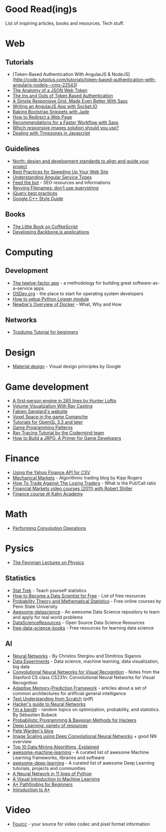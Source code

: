 Good Read(ing)s
===============

List of inspiring articles, books and resources. Tech stuff. 

# Web

## Tutorials

* [Token-Based Authentication With AngularJS & NodeJS] (http://code.tutsplus.com/tutorials/token-based-authentication-with-angularjs-nodejs--cms-22543)
* [The Anatomy of a JSON Web Token](https://scotch.io/tutorials/the-anatomy-of-a-json-web-token)
* [The Ins and Outs of Token Based Authentication](https://scotch.io/tutorials/the-ins-and-outs-of-token-based-authentication)
* [A Simple Responsive Grid, Made Even Better With Sass](http://webdesign.tutsplus.com/tutorials/a-simple-responsive-grid-made-even-better-with-sass--cms-21540)
* [Writing an AngularJS App with Socket.IO](http://www.html5rocks.com/en/tutorials/frameworks/angular-websockets/)
* [Baking Bootstrap Snippets with Jade](http://webdesign.tutsplus.com/tutorials/baking-bootstrap-snippets-with-jade--cms-22798)
* [How to Redirect a Web Page](http://css-tricks.com/redirect-web-page/)
* [Recommendations for a Faster Workflow with Sass](http://webdesign.tutsplus.com/articles/recommendations-for-a-faster-workflow-with-sass--cms-21616)
* [Which responsive images solution should you use?](http://css-tricks.com/which-responsive-images-solution-should-you-use/)
* [Dealing with Timezones in Javascript](https://nulogy.com/articles/dealing-with-timezones-in-javascript)

## Guidelines

* [North: design and development standards to align and guide your project](https://github.com/north/north#dark-patterns)
* [Best Practices for Speeding Up Your Web Site](https://developer.yahoo.com/performance/rules.html)
* [Understanding Angular Service Types](http://angular-tips.com/blog/2013/08/understanding-service-types/)
* [Feed the bot](http://www.feedthebot.com/) - SEO resources and informations
* [Revving Filenames: don’t use querystring](http://www.stevesouders.com/blog/2008/08/23/revving-filenames-dont-use-querystring/)
* [jQuery best practices](http://gregfranko.com/blog/jquery-best-practices/)
* [Google C++ Style Guide](http://google-styleguide.googlecode.com/svn/trunk/cppguide.html)

## Books

* [The Little Book on CoffeeScript](http://arcturo.github.io/library/coffeescript/)
* [Developing Backbone.js applications](http://addyosmani.github.io/backbone-fundamentals/)

# Computing

## Development

* [The twelve-factor app](http://12factor.net/) - a methodology for building great software-as-a-service apps
* [OSDev.org](http://forum.osdev.org/) - the place to start for operating system developers
* [How to setup Python Logger module](http://internalpointers.com/post/logging-python-sub-modules-and-configuration-files)
* [Newbie's Overview of Docker](http://www.troubleshooters.com/linux/docker/docker_newbie.htm) - What, Why and How

## Networks

* [Tcpdump Tutorial for beginners](http://dillonhale.com/blog/linux-tutorials/tcpdump-primer/)

# Design

* [Material design](http://www.google.com/design/spec/material-design/introduction.html) - Visual design principles by Google

# Game development

* [A first-person engine in 265 lines
by Hunter Loftis](http://www.playfuljs.com/a-first-person-engine-in-265-lines/)
* [Volume Visualization With Ray Casting](http://web.cs.wpi.edu/~matt/courses/cs563/talks/powwie/p1/ray-cast.htm)
* [Fabien Sanglard's website](http://fabiensanglard.net/)
* [Voxel Space in the game Comanche](http://simulationcorner.net/index.php?page=comanche)
* [Tutorials for OpenGL 3.3 and later](http://www.opengl-tutorial.org/)
* [Game Programming Patterns](http://gameprogrammingpatterns.com/)
* [Ray Tracing Tutorial by the Codermind team](http://www.ics.uci.edu/~gopi/CS211B/RayTracing%20tutorial.pdf)
* [How to Build a JRPG: A Primer for Game Developers](http://gamedevelopment.tutsplus.com/articles/how-to-build-a-jrpg-a-primer-for-game-developers--gamedev-6676)

# Finance

* [Using the Yahoo Finance API for CSV](http://www.jarloo.com/yahoo_finance/)
* [Mechanical Markets](https://mechanicalmarkets.wordpress.com) - Algorithmic trading blog by Kipp Rogers
* [How To Trade Against The Losing Traders](http://www.tradeciety.com/trade-against-losing-traders/) - What is the Put/Call ratio
* [Financial Markets video courses (2011) with Robert Shiller](https://www.youtube.com/playlist?list=PL8FB14A2200B87185&feature=plcp)
* [Finance course @ Kahn Academy](https://www.youtube.com/playlist?list=PL9ECA8AEB409B3E4F)

# Math

* [Performing Convolution Operations](https://developer.apple.com/library/ios/documentation/Performance/Conceptual/vImage/ConvolutionOperations/ConvolutionOperations.html)

# Pysics 

* [The Feynman Lectures on Physics](http://www.feynmanlectures.caltech.edu/)

## Statistics

* [Stat Trek](http://stattrek.com/) - Teach yourself statistics
* [How to Become a Data Scientist for Free](http://www.datasciencecentral.com/profiles/blogs/how-to-become-a-data-scientist-for-free?overrideMobileRedirect=1) - List of free resources
* [Probability Theory and Mathematical Statistics](https://onlinecourses.science.psu.edu/stat414/node/3) - Free online courses by Penn State University
* [Awesome-datascience](https://github.com/okulbilisim/awesome-datascience) - An awesome Data Science repository to learn and apply for real world problems
* [DataScienceResources](https://github.com/jonathan-bower/DataScienceResources) - Open Source Data Science Resources
* [free-data-science-books](https://github.com/chaconnewu/free-data-science-books) - Free resources for learning data science

## AI

* [Neural Networks](http://www.doc.ic.ac.uk/~nd/surprise_96/journal/vol4/cs11/report.html) - By Christos Stergiou and Dimitrios Siganos
* [Data Experiments](http://dataexperiments.net/) - Data science, machine learning, data visualization, big data
* [Convolutional Neural Networks for Visual Recognition](http://cs231n.github.io/) - Notes from the Stanford CS class CS231n: Convolutional Neural Networks for Visual Recognition
* [Adaptive Memory-Prediction Framework](http://a-mpf.blogspot.it/) - articles about a set of common architectures for artificial general intelligence
* [Text Understanding from Scratch](http://arxiv.org/pdf/1502.01710v1.pdf) (pdf)
* [Hacker's guide to Neural Networks](http://karpathy.github.io/neuralnets/)
* [I’m a bandit](https://blogs.princeton.edu/imabandit/) - random topics on optimization, probability, and statistics. By Sébastien Bubeck
* [Probabilistic Programming & Bayesian Methods for Hackers](http://camdavidsonpilon.github.io/Probabilistic-Programming-and-Bayesian-Methods-for-Hackers/)
* [Deep Learning: variety of resources](http://deeplearning.net/)
* [Pete Warden's blog](http://petewarden.com/)
* [Image Scaling using Deep Convolutional Neural Networks](http://engineering.flipboard.com/2015/05/scaling-convnets/) + good NN overview
* [Top 10 Data Mining Algorithms, Explained](http://www.kdnuggets.com/2015/05/top-10-data-mining-algorithms-explained.html)
* [awesome-machine-learning](https://github.com/josephmisiti/awesome-machine-learning) - A curated list of awesome Machine Learning frameworks, libraries and software
* [awesome-deep-learning](https://github.com/ChristosChristofidis/awesome-deep-learning) - A curated list of awesome Deep Learning tutorials, projects and communities
* [A Neural Network in 11 lines of Python](http://iamtrask.github.io/2015/07/12/basic-python-network/)
* [A Visual Introduction to Machine Learning](http://www.r2d3.us/visual-intro-to-machine-learning-part-1/)
* [A* Pathfinding for Beginners](http://www.policyalmanac.org/games/aStarTutorial.htm)
* [Introduction to A*](http://www.redblobgames.com/pathfinding/a-star/introduction.html)

# Video

* [Fourcc](http://www.fourcc.org/) - your source for video codec and pixel format information

